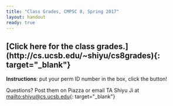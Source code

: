 ```yaml
---
title: "Class Grades, CMPSC 8, Spring 2017"
layout: handout
ready: true
---
```

<h2>[Click here for the class grades.](http://cs.ucsb.edu/~shiyu/cs8grades){: target="_blank"} </h2>
<strong>Instructions</strong>: put your perm ID number in the box, click the button!

Questions? Post them on Piazza or email TA Shiyu Ji at [mailto:shiyu@cs.ucsb.edu](mailto:shiyu@cs.ucsb.edu){: target="_blank"}
